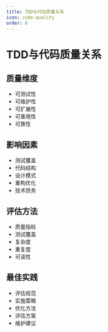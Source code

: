 ```yaml
---
title: TDD与代码质量关系
icon: code-quality
order: 6
---
```


# TDD与代码质量关系

## 质量维度
- 可测试性
- 可维护性
- 可扩展性
- 可重用性
- 可靠性

## 影响因素
- 测试覆盖
- 代码结构
- 设计模式
- 重构优化
- 技术债务

## 评估方法
- 质量指标
- 测试覆盖
- 复杂度
- 重复度
- 可读性

## 最佳实践
- 评估规范
- 实施策略
- 优化方法
- 评估方案
- 维护建议
